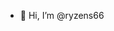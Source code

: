 - 👋 Hi, I’m @ryzens66

<!---
ryzens65/ryzens65 is a ✨ special ✨ repository because its `README.md` (this file) appears on your GitHub profile.
You can click the Preview link to take a look at your changes.
--->
